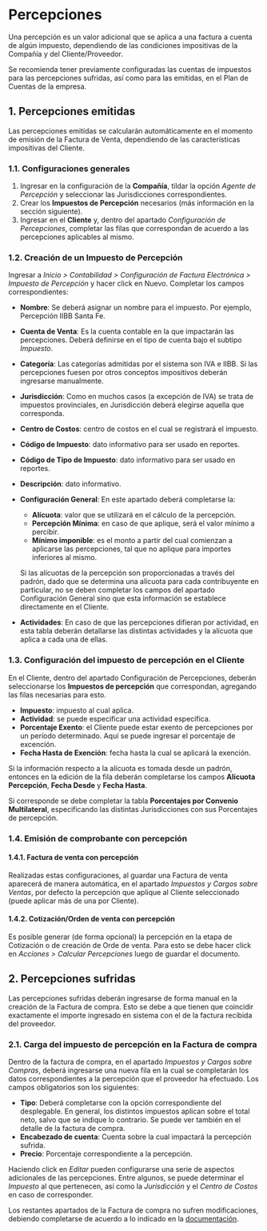 # Percepciones

Una percepción es un valor adicional que se aplica a una factura a cuenta de algún impuesto, dependiendo de las condiciones impositivas de la Compañía y del Cliente/Proveedor.

Se recomienda tener previamente configuradas las cuentas de impuestos para las percepciones sufridas, así como para las emitidas, en el Plan de Cuentas de la empresa. 

## 1. Percepciones emitidas

Las percepciones emitidas se calcularán automáticamente en el momento de emisión de la Factura de Venta, dependiendo de las características impositivas del Cliente.

### 1.1. Configuraciones generales

1. Ingresar en la configuración de la **Compañía**, tildar la opción *Agente de Percepción* y seleccionar las Jurisdicciones correspondientes.
2. Crear los **Impuestos de Percepción** necesarios (más información en la sección siguiente). 
3. Ingresar en el **Cliente** y, dentro del apartado *Configuración de Percepciones*, completar las filas que correspondan de acuerdo a las percepciones aplicables al mismo. 

### 1.2. Creación de un Impuesto de Percepción

Ingresar a *Inicio > Contabilidad > Configuración de Factura Electrónica > Impuesto de Percepción* y hacer click en Nuevo. Completar los campos correspondientes:

* **Nombre**: Se deberá asignar un nombre para el impuesto. Por ejemplo, Percepción IIBB Santa Fe. 
* **Cuenta de Venta**: Es la cuenta contable en la que impactarán las percepciones. Deberá definirse en el tipo de cuenta bajo el subtipo *Impuesto*.
* **Categoría**: Las categorías admitidas por el sistema son IVA e IIBB. Si las percepciones fuesen por otros conceptos impositivos deberán ingresarse manualmente.
* **Jurisdicción**: Como en muchos casos (a excepción de IVA) se trata de impuestos provinciales, en Jurisdicción deberá elegirse aquella que corresponda.
* **Centro de Costos**: centro de costos en el cual se registrará el impuesto.
* **Código de Impuesto**: dato informativo para ser usado en reportes.
* **Código de Tipo de Impuesto**: dato informativo para ser usado en reportes.
* **Descripción**: dato informativo.

* **Configuración General**: En este apartado deberá completarse la:
  * **Alícuota**: valor que se utilizará en el cálculo de la percepción.
  * **Percepción Mínima**: en caso de que aplique, será el valor mínimo a percibir.
  * **Mínimo imponible**: es el monto a partir del cual comienzan a aplicarse las percepciones, tal que no aplique para importes inferiores al mismo. 

  Si las alícuotas de la percepción son proporcionadas a través del padrón, dado que se determina una alícuota para cada contribuyente en particular, no se deben completar los campos del apartado Configuración General sino que esta información se establece directamente en el Cliente.

* **Actividades**: En caso de que las percepciones difieran por actividad, en esta tabla deberán detallarse las distintas actividades y la alícuota que aplica a cada una de ellas.

### 1.3. Configuración del impuesto de percepción en el Cliente

En el Cliente, dentro del apartado Configuración de Percepciones, deberán seleccionarse los **Impuestos de percepción** que correspondan, agregando las filas necesarias para esto.
* **Impuesto**: impuesto al cual aplica.
* **Actividad**: se puede especificar una actividad específica.
* **Porcentaje Exento**: el Cliente puede estar exento de percepciones por un período determinado. Aquí se puede ingresar el porcentaje de excención.
* **Fecha Hasta de Exención**: fecha hasta la cual se aplicará la exención.

Si la información respecto a la alícuota es tomada desde un padrón, entonces en la edición de la fila deberán completarse los campos **Alícuota Percepción**, **Fecha Desde** y **Fecha Hasta**.

Si corresponde se debe completar la tabla **Porcentajes por Convenio Multilateral**, especificando las distintas Jurisdicciones con sus Porcentajes de percepción.

### 1.4. Emisión de comprobante con percepción

#### 1.4.1. Factura de venta con percepción

Realizadas estas configuraciones, al guardar una Factura de venta aparecerá de manera automática, en el apartado *Impuestos y Cargos sobre Ventas*, por defecto la percepción que aplique al Cliente seleccionado (puede aplicar más de una por Cliente).

#### 1.4.2. Cotización/Orden de venta con percepción

Es posible generar (de forma opcional) la percepción en la etapa de Cotización o de creación de Orde de venta. Para esto se debe hacer click en *Acciones > Calcular Percepciones* luego de guardar el documento. 

## 2. Percepciones sufridas

Las percepciones sufridas deberán ingresarse de forma manual en la creación de la Factura de compra. Esto se debe a que tienen que coincidir exactamente el importe ingresado en sistema con el de la factura recibida del proveedor.

### 2.1. Carga del impuesto de percepción en la Factura de compra

Dentro de la factura de compra, en el apartado *Impuestos y Cargos sobre Compras*, deberá ingresarse una nueva fila en la cual se completarán los datos correspondientes a la percepción que el proveedor ha efectuado. Los campos obligatorios son los siguientes:

* **Tipo**: Deberá completarse con la opción correspondiente del desplegable. En general, los distintos impuestos aplican sobre el total neto, salvo que se indique lo contrario. Se puede ver también en el detalle de la factura de compra.
* **Encabezado de cuenta**: Cuenta sobre la cual impactará la percepción sufrida. 
* **Precio**: Porcentaje correspondiente a la percepción. 

Haciendo click en *Editar* pueden configurarse una serie de aspectos adicionales de las percepciones. Entre algunos, se puede determinar el *Impuesto* al que pertenecen, así como la *Jurisdicción* y el *Centro de Costos* en caso de corresponder. 

Los restantes apartados de la Factura de compra no sufren modificaciones, debiendo completarse de acuerdo a lo indicado en la [documentación](docs/user/manual/es/accounts/purchase-invoice).

